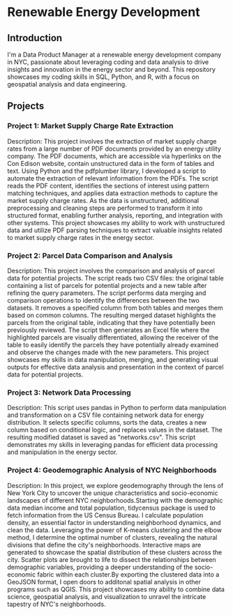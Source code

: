 # Renewable Energy Development

## Introduction
I'm a Data Product Manager at a renewable energy development company in NYC, passionate about leveraging coding and data analysis to drive insights and innovation in the energy sector and beyond. This repository showcases my coding skills in SQL, Python, and R, with a focus on geospatial analysis and data engineering.


## Projects
### Project 1: Market Supply Charge Rate Extraction
Description: This project involves the extraction of market supply charge rates from a large number of PDF documents provided by an energy utility company. The PDF documents, which are accessible via hyperlinks on the Con Edison website, contain unstructured data in the form of tables and text. Using Python and the pdfplumber library, I developed a script to automate the extraction of relevant information from the PDFs. The script reads the PDF content, identifies the sections of interest using pattern matching techniques, and applies data extraction methods to capture the market supply charge rates. As the data is unstructured, additional preprocessing and cleaning steps are performed to transform it into structured format, enabling further analysis, reporting, and integration with other systems. This project showcases my ability to work with unstructured data and utilize PDF parsing techniques to extract valuable insights related to market supply charge rates in the energy sector.

### Project 2:  Parcel Data Comparison and Analysis
Description: This project involves the comparison and analysis of parcel data for potential projects. The script reads two CSV files: the original table containing a list of parcels for potential projects and a new table after refining the query parameters. The script performs data merging and comparison operations to identify the differences between the two datasets. It removes a specified column from both tables and merges them based on common columns. The resulting merged dataset highlights the parcels from the original table, indicating that they have potentially been previously reviewed. The script then generates an Excel file where the highlighted parcels are visually differentiated, allowing the receiver of the table to easily identify the parcels they have potentially already examined and observe the changes made with the new parameters. This project showcases my skills in data manipulation, merging, and generating visual outputs for effective data analysis and presentation in the context of parcel data for potential projects.


### Project 3: Network Data Processing
Description: This script uses pandas in Python to perform data manipulation and transformation on a CSV file containing network data for energy distribution. It selects specific columns, sorts the data, creates a new column based on conditional logic, and replaces values in the dataset. The resulting modified dataset is saved as "networks.csv". This script demonstrates my skills in leveraging pandas for efficient data processing and manipulation in the energy sector.

### Project 4: Geodemographic Analysis of NYC Neighborhoods
Description: In this project, we explore geodemography through the lens of New York City to uncover the unique characteristics and socio-economic landscapes of different NYC neighborhoods.Starting with the demographic data median income and total population, tidycensus package is used to fetch information from the US Census Bureau. I calculate population density, an essential factor in understanding neighborhood dynamics, and clean the data. Leveraging the power of K-means clustering and the elbow method, I determine the optimal number of clusters, revealing the natural divisions that define the city's neighborhoods. Interactive maps are generated to showcase the spatial distribution of these clusters across the city. Scatter plots are brought to life to dissect the relationships between demographic variables, providing a deeper understanding of the socio-economic fabric within each cluster.By exporting the clustered data into a GeoJSON format, I open doors to additonal spatial analysis in other programs such as QGIS. This project showcases my ability to combine data science, geospatial analysis, and visualization to unravel the intricate tapestry of NYC's neighborhoods.
